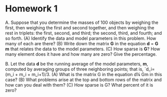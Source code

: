 # Homework 1

A. Suppose that you determine the masses of 100 objects by weighing the first, then weighing the first and second together, and then weighing the rest in triplets: the first, second, and third; the second, third, and fourth; and so forth. (A) Identify the data and model
parameters in this problem. How many of each are there? (B) Write down the matrix **G** in the equation  **d** = **G** **m** that relates the data to the model parameters. (C) How sparse is **G**? How many element does it have and how many are zero? Give the percentage.

B. Let the data **d** be the running average of the model parameters, **m**, computed by averaging
groups of three neighboring points; that is, `d_i= (m_i + m_i + m_i+1)/3. (A) What is the
matrix G in the equation d¼ Gm in this case? (B) What problems arise at the top and
bottom rows of the matrix and how can you deal with them? (C) How sparse is G?
What percent of it is zero?

